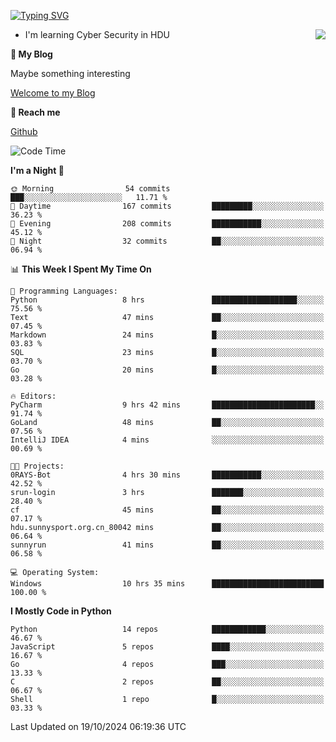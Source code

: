 [![Typing SVG](https://readme-typing-svg.herokuapp.com?font=Fira+Code&pause=1000&random=false&width=450&height=60&lines=Hello+%F0%9F%91%8B%F0%9F%8F%BB;I'm+JBNRZ)](https://git.io/typing-svg)

<a href="#">
  <img align="right" src="https://github-readme-stats.vercel.app/api?username=JBNRZ&show_icons=true&bg_color=15,f2f7fd,E0EAFC" />
</a>

- I'm learning Cyber Security in HDU

 **🌱 My Blog**

Maybe something interesting

[Welcome to my Blog](https://jbnrz.com.cn/)

 **💬 Reach me** 

[Github](https://github.com/JBNRZ)


<!--START_SECTION:waka-->
![Code Time](http://img.shields.io/badge/Code%20Time-706%20hrs%2053%20mins-blue)

**I'm a Night 🦉** 

```text
🌞 Morning                54 commits          ███░░░░░░░░░░░░░░░░░░░░░░   11.71 % 
🌆 Daytime                167 commits         █████████░░░░░░░░░░░░░░░░   36.23 % 
🌃 Evening                208 commits         ███████████░░░░░░░░░░░░░░   45.12 % 
🌙 Night                  32 commits          ██░░░░░░░░░░░░░░░░░░░░░░░   06.94 % 
```


📊 **This Week I Spent My Time On** 

```text
💬 Programming Languages: 
Python                   8 hrs               ███████████████████░░░░░░   75.56 % 
Text                     47 mins             ██░░░░░░░░░░░░░░░░░░░░░░░   07.45 % 
Markdown                 24 mins             █░░░░░░░░░░░░░░░░░░░░░░░░   03.83 % 
SQL                      23 mins             █░░░░░░░░░░░░░░░░░░░░░░░░   03.70 % 
Go                       20 mins             █░░░░░░░░░░░░░░░░░░░░░░░░   03.28 % 

🔥 Editors: 
PyCharm                  9 hrs 42 mins       ███████████████████████░░   91.74 % 
GoLand                   48 mins             ██░░░░░░░░░░░░░░░░░░░░░░░   07.56 % 
IntelliJ IDEA            4 mins              ░░░░░░░░░░░░░░░░░░░░░░░░░   00.69 % 

🐱‍💻 Projects: 
0RAYS-Bot                4 hrs 30 mins       ███████████░░░░░░░░░░░░░░   42.52 % 
srun-login               3 hrs               ███████░░░░░░░░░░░░░░░░░░   28.40 % 
cf                       45 mins             ██░░░░░░░░░░░░░░░░░░░░░░░   07.17 % 
hdu.sunnysport.org.cn_80042 mins             ██░░░░░░░░░░░░░░░░░░░░░░░   06.64 % 
sunnyrun                 41 mins             ██░░░░░░░░░░░░░░░░░░░░░░░   06.58 % 

💻 Operating System: 
Windows                  10 hrs 35 mins      █████████████████████████   100.00 % 
```

**I Mostly Code in Python** 

```text
Python                   14 repos            ████████████░░░░░░░░░░░░░   46.67 % 
JavaScript               5 repos             ████░░░░░░░░░░░░░░░░░░░░░   16.67 % 
Go                       4 repos             ███░░░░░░░░░░░░░░░░░░░░░░   13.33 % 
C                        2 repos             ██░░░░░░░░░░░░░░░░░░░░░░░   06.67 % 
Shell                    1 repo              █░░░░░░░░░░░░░░░░░░░░░░░░   03.33 % 
```




 Last Updated on 19/10/2024 06:19:36 UTC
<!--END_SECTION:waka-->
